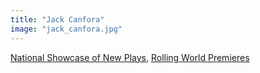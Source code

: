 ```yaml
---
title: "Jack Canfora"
image: "jack_canfora.jpg"
---
```


[National Showcase of New Plays](/affiliated-artists/national-showcase-of-new-plays), [Rolling World Premieres](/affiliated-artists/rolling-world-premieres)
